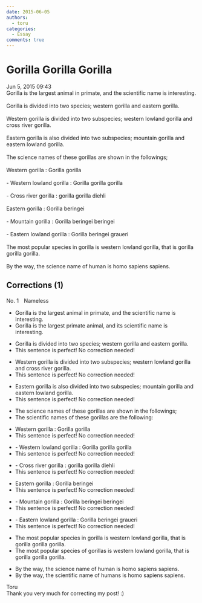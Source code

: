 ```yaml
---
date: 2015-06-05
authors:
  - toru
categories:
  - Essay
comments: true
---
```


# Gorilla Gorilla Gorilla
<div class="date">Jun 5, 2015 09:43</div>
<div id="post"><div id="body_show_ori">
Gorilla is the largest animal in primate, and the scientific name is interesting.<br/><br/>Gorilla is divided into two species; western gorilla and eastern gorilla.<br/><br/>Western gorilla is divided into two subspecies; western lowland gorilla and cross river gorilla.<br/><br/>Eastern gorilla is also divided into two subspecies; mountain gorilla and eastern lowland gorilla.<br/><br/>The science names of these gorillas are shown in the followings;<br/><br/>Western gorilla : Gorilla gorilla<br/><br/>- Western lowland gorilla : Gorilla gorilla gorilla<br/><br/>- Cross river gorilla : gorilla gorilla diehli<br/><br/>Eastern gorilla : Gorilla beringei<br/><br/>- Mountain gorilla : Gorilla beringei beringei<br/><br/>- Eastern lowland gorilla : Gorilla beringei graueri<br/><br/>The most popular species in gorilla is western lowland gorilla, that is gorilla gorilla gorilla.<br/><br/>By the way, the science name of human is homo sapiens sapiens. 
</div></div>

<!-- more -->


## Corrections (1)
<div id="block"><div class="first_name"> No. 1　<span class="just_name">Nameless</span></div><div id="block2">
<ul class="correction_field">
<li class="incorrect">Gorilla is the largest animal in primate, and the scientific name is interesting.</li>
<li class="corrected correct">
Gorilla is the largest <span class="f_red">primate</span> animal, and <span class="f_red">its</span> scientific name is interesting.
</li>
</ul>
<ul class="correction_field">
<li class="incorrect">Gorilla is divided into two species; western gorilla and eastern gorilla.</li>
<li class="corrected perfect">This sentence is perfect! No correction needed!</li>
</ul>
<ul class="correction_field">
<li class="incorrect">Western gorilla is divided into two subspecies; western lowland gorilla and cross river gorilla.</li>
<li class="corrected perfect">This sentence is perfect! No correction needed!</li>
</ul>
<ul class="correction_field">
<li class="incorrect">Eastern gorilla is also divided into two subspecies; mountain gorilla and eastern lowland gorilla.</li>
<li class="corrected perfect">This sentence is perfect! No correction needed!</li>
</ul>
<ul class="correction_field">
<li class="incorrect">The science names of these gorillas are shown in the followings;</li>
<li class="corrected correct">
<span class="f_blue">The scientific names of these gorillas are the following:</span>
</li>
</ul>
<ul class="correction_field">
<li class="incorrect">Western gorilla : Gorilla gorilla</li>
<li class="corrected perfect">This sentence is perfect! No correction needed!</li>
</ul>
<ul class="correction_field">
<li class="incorrect">- Western lowland gorilla : Gorilla gorilla gorilla</li>
<li class="corrected perfect">This sentence is perfect! No correction needed!</li>
</ul>
<ul class="correction_field">
<li class="incorrect">- Cross river gorilla : gorilla gorilla diehli</li>
<li class="corrected perfect">This sentence is perfect! No correction needed!</li>
</ul>
<ul class="correction_field">
<li class="incorrect">Eastern gorilla : Gorilla beringei</li>
<li class="corrected perfect">This sentence is perfect! No correction needed!</li>
</ul>
<ul class="correction_field">
<li class="incorrect">- Mountain gorilla : Gorilla beringei beringei</li>
<li class="corrected perfect">This sentence is perfect! No correction needed!</li>
</ul>
<ul class="correction_field">
<li class="incorrect">- Eastern lowland gorilla : Gorilla beringei graueri</li>
<li class="corrected perfect">This sentence is perfect! No correction needed!</li>
</ul>
<ul class="correction_field">
<li class="incorrect">The most popular species in gorilla is western lowland gorilla, that is gorilla gorilla gorilla.</li>
<li class="corrected correct">
The most popular species of gorillas is western lowland gorilla, that is gorilla gorilla gorilla.
</li>
</ul>
<ul class="correction_field">
<li class="incorrect">By the way, the science name of human is homo sapiens sapiens.</li>
<li class="corrected correct">
By the way, the <span class="f_red">scientific</span> name of <span class="f_red">humans </span>is homo sapiens sapiens.
</li>
</ul>
</div><div class="name"><span class="just_name">Toru</span><br>
Thank you very much for correcting my post! :)
</div>
</div>
